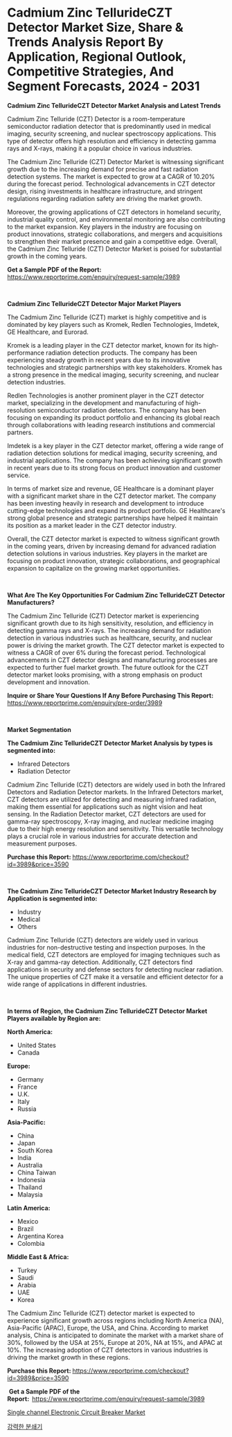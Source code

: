 <p><h1>Cadmium Zinc TellurideCZT Detector Market Size, Share & Trends Analysis Report By Application, Regional Outlook, Competitive Strategies, And Segment Forecasts, 2024 - 2031</h1></p><p><strong>Cadmium Zinc TellurideCZT Detector Market Analysis and Latest Trends</strong></p>
<p><p>Cadmium Zinc Telluride (CZT) Detector is a room-temperature semiconductor radiation detector that is predominantly used in medical imaging, security screening, and nuclear spectroscopy applications. This type of detector offers high resolution and efficiency in detecting gamma rays and X-rays, making it a popular choice in various industries.</p><p>The Cadmium Zinc Telluride (CZT) Detector Market is witnessing significant growth due to the increasing demand for precise and fast radiation detection systems. The market is expected to grow at a CAGR of 10.20% during the forecast period. Technological advancements in CZT detector design, rising investments in healthcare infrastructure, and stringent regulations regarding radiation safety are driving the market growth.</p><p>Moreover, the growing applications of CZT detectors in homeland security, industrial quality control, and environmental monitoring are also contributing to the market expansion. Key players in the industry are focusing on product innovations, strategic collaborations, and mergers and acquisitions to strengthen their market presence and gain a competitive edge. Overall, the Cadmium Zinc Telluride (CZT) Detector Market is poised for substantial growth in the coming years.</p></p>
<p><strong>Get a Sample PDF of the Report:&nbsp;</strong> <a href="https://www.reportprime.com/enquiry/request-sample/3989">https://www.reportprime.com/enquiry/request-sample/3989</a></p>
<p>&nbsp;</p>
<p><strong>Cadmium Zinc TellurideCZT Detector Major Market Players</strong></p>
<p><p>The Cadmium Zinc Telluride (CZT) market is highly competitive and is dominated by key players such as Kromek, Redlen Technologies, Imdetek, GE Healthcare, and Eurorad. </p><p>Kromek is a leading player in the CZT detector market, known for its high-performance radiation detection products. The company has been experiencing steady growth in recent years due to its innovative technologies and strategic partnerships with key stakeholders. Kromek has a strong presence in the medical imaging, security screening, and nuclear detection industries.</p><p>Redlen Technologies is another prominent player in the CZT detector market, specializing in the development and manufacturing of high-resolution semiconductor radiation detectors. The company has been focusing on expanding its product portfolio and enhancing its global reach through collaborations with leading research institutions and commercial partners.</p><p>Imdetek is a key player in the CZT detector market, offering a wide range of radiation detection solutions for medical imaging, security screening, and industrial applications. The company has been achieving significant growth in recent years due to its strong focus on product innovation and customer service.</p><p>In terms of market size and revenue, GE Healthcare is a dominant player with a significant market share in the CZT detector market. The company has been investing heavily in research and development to introduce cutting-edge technologies and expand its product portfolio. GE Healthcare's strong global presence and strategic partnerships have helped it maintain its position as a market leader in the CZT detector industry.</p><p>Overall, the CZT detector market is expected to witness significant growth in the coming years, driven by increasing demand for advanced radiation detection solutions in various industries. Key players in the market are focusing on product innovation, strategic collaborations, and geographical expansion to capitalize on the growing market opportunities.</p></p>
<p>&nbsp;</p>
<p><strong>What Are The Key Opportunities For Cadmium Zinc TellurideCZT Detector Manufacturers?</strong></p>
<p><p>The Cadmium Zinc Telluride (CZT) Detector market is experiencing significant growth due to its high sensitivity, resolution, and efficiency in detecting gamma rays and X-rays. The increasing demand for radiation detection in various industries such as healthcare, security, and nuclear power is driving the market growth. The CZT detector market is expected to witness a CAGR of over 6% during the forecast period. Technological advancements in CZT detector designs and manufacturing processes are expected to further fuel market growth. The future outlook for the CZT detector market looks promising, with a strong emphasis on product development and innovation.</p></p>
<p><strong>Inquire or Share Your Questions If Any Before Purchasing This Report:</strong> <a href="https://www.reportprime.com/enquiry/pre-order/3989">https://www.reportprime.com/enquiry/pre-order/3989</a></p>
<p>&nbsp;</p>
<p><strong>Market Segmentation</strong></p>
<p><strong>The Cadmium Zinc TellurideCZT Detector Market Analysis by types is segmented into:</strong></p>
<p><ul><li>Infrared Detectors</li><li>Radiation Detector</li></ul></p>
<p><p>Cadmium Zinc Telluride (CZT) detectors are widely used in both the Infrared Detectors and Radiation Detector markets. In the Infrared Detectors market, CZT detectors are utilized for detecting and measuring infrared radiation, making them essential for applications such as night vision and heat sensing. In the Radiation Detector market, CZT detectors are used for gamma-ray spectroscopy, X-ray imaging, and nuclear medicine imaging due to their high energy resolution and sensitivity. This versatile technology plays a crucial role in various industries for accurate detection and measurement purposes.</p></p>
<p><strong>Purchase this Report:&nbsp;</strong><a href="https://www.reportprime.com/checkout?id=3989&price=3590">https://www.reportprime.com/checkout?id=3989&price=3590</a></p>
<p>&nbsp;</p>
<p><strong>The Cadmium Zinc TellurideCZT Detector Market Industry Research by Application is segmented into:</strong></p>
<p><ul><li>Industry</li><li>Medical</li><li>Others</li></ul></p>
<p><p>Cadmium Zinc Telluride (CZT) detectors are widely used in various industries for non-destructive testing and inspection purposes. In the medical field, CZT detectors are employed for imaging techniques such as X-ray and gamma-ray detection. Additionally, CZT detectors find applications in security and defense sectors for detecting nuclear radiation. The unique properties of CZT make it a versatile and efficient detector for a wide range of applications in different industries.</p></p>
<p>&nbsp;</p>
<p><strong>In terms of Region, the Cadmium Zinc TellurideCZT Detector Market Players available by Region are:</strong></p>
<p>
    <p> <strong> North America: </strong>
        <ul>
            <li>United States</li>
            <li>Canada</li>
        </ul>
        </p> 
    <p> <strong> Europe: </strong>
        <ul>
            <li>Germany</li>
            <li>France</li>
            <li>U.K.</li>
            <li>Italy</li>
            <li>Russia</li>
        </ul>
        </p> 
    <p> <strong> Asia-Pacific: </strong>
        <ul>
            <li>China</li>
            <li>Japan</li>
            <li>South Korea</li>
            <li>India</li>
            <li>Australia</li>
            <li>China Taiwan</li>
            <li>Indonesia</li>
            <li>Thailand</li>
            <li>Malaysia</li>
        </ul>
        </p> 
    <p> <strong> Latin America: </strong>
        <ul>
            <li>Mexico</li>
            <li>Brazil</li>
            <li>Argentina Korea</li>
            <li>Colombia</li>
        </ul>
        </p> 
    <p> <strong> Middle East & Africa: </strong>
        <ul>
            <li>Turkey</li>
            <li>Saudi</li>
            <li>Arabia</li>
            <li>UAE</li>
            <li>Korea</li>
        </ul>
    </p>
    </p>
<p><p>The Cadmium Zinc Telluride (CZT) detector market is expected to experience significant growth across regions including North America (NA), Asia-Pacific (APAC), Europe, the USA, and China. According to market analysis, China is anticipated to dominate the market with a market share of 30%, followed by the USA at 25%, Europe at 20%, NA at 15%, and APAC at 10%. The increasing adoption of CZT detectors in various industries is driving the market growth in these regions.</p></p>
<p><strong>Purchase this Report: </strong><a href="https://www.reportprime.com/checkout?id=3989&price=3590">https://www.reportprime.com/checkout?id=3989&price=3590</a></p>
<p>&nbsp;<strong>Get a Sample PDF of the Report:&nbsp;&nbsp;</strong><a href="https://www.reportprime.com/enquiry/request-sample/3989">https://www.reportprime.com/enquiry/request-sample/3989</a></p>
<p><strong></strong></p>
<p><p><a href="https://github.com/AKSHATREPORTPRIME/Market-Research-Report-List-4/blob/main/single-channel-electronic-circuit-breaker-market.md">Single channel Electronic Circuit Breaker Market</a></p><p><a href="https://github.com/rsg307664904/Market-Research-Report-List-1/blob/main/653819613869.md">강력한 분쇄기</a></p></p>